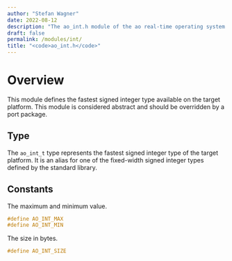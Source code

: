 ```yaml
---
author: "Stefan Wagner"
date: 2022-08-12
description: "The ao_int.h module of the ao real-time operating system."
draft: false
permalink: /modules/int/
title: "<code>ao_int.h</code>"
---
```


# Overview

This module defines the fastest signed integer type available on the target platform. This module is considered abstract and should be overridden by a port package.

## Type

The `ao_int_t` type represents the fastest signed integer type of the target platform. It is an alias for one of the fixed-width signed integer types defined by the standard library.

## Constants

The maximum and minimum value.

```c
#define AO_INT_MAX
#define AO_INT_MIN
```

The size in bytes.

```c
#define AO_INT_SIZE
```
